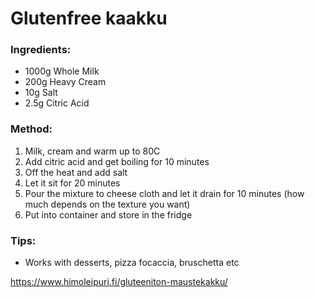 # Glutenfree kaakku

### Ingredients:
- 1000g Whole Milk
- 200g Heavy Cream
- 10g Salt
- 2.5g Citric Acid

### Method:
1. Milk, cream and warm up to 80C
2. Add citric acid and get boiling for 10 minutes 
3. Off the heat and add salt
5. Let it sit for 20 minutes
6. Pour the mixture to cheese cloth and let it drain for 10 minutes (how much depends on the texture you want)
7. Put into container and store in the fridge

### Tips:
- Works with desserts, pizza focaccia, bruschetta etc
  
https://www.himoleipuri.fi/gluteeniton-maustekakku/